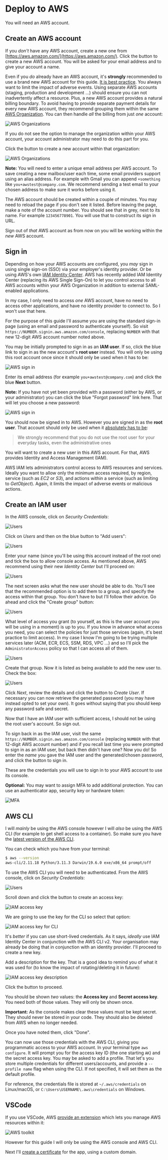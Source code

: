 # Deploy to AWS

You will need an AWS account.

## Create an AWS account

If you _don't_ have any AWS account, create a new one from [https://aws.amazon.com/](https://aws.amazon.com/). Click the button to create a new AWS account. You will be asked for your email address and to give your account a name.

Even if you _do_ already have an AWS account, it's **strongly** recommended to use a brand new AWS account for this guide. [It is best practice](https://docs.aws.amazon.com/whitepapers/latest/organizing-your-aws-environment/benefits-of-using-multiple-aws-accounts.html). You always want to limit the impact of adverse events. Using separate AWS accounts (staging, production and development ...) should ensure you can not inadvertently affect a resource. Plus, a new AWS account provides a natural billing boundary. To avoid having to provide separate payment details for every new AWS account, they recommend grouping them within the same [AWS Organization](https://aws.amazon.com/organizations/). You can then handle _all_ the billing from just _one_ account:

![AWS Organizations](img/aws_organizations_1.jpeg)

If you do not see the option to manage the organization within your AWS account, your account administrator may need to do this part for you.

Click the button to create a new account within that organization:

![AWS Organizations](img/aws_organizations_2.jpeg)

**Note:** You will need to enter a unique email address per AWS account. To save creating a new mailbox/user each time, some email providers support using an alias address. For example with Gmail you can append `+something` like `you+awstest@company.com`. We recommend sending a test email to your chosen address to make sure it works before using it.

The AWS account should be created within a couple of minutes. You may need to reload the page if you don't see it listed. Before leaving the page, make a note of the account number. You should see that in grey, next to its name. For example `123456778901`. You will use that to construct its sign in URL.

Sign out of _that_ AWS account as from now on you will be working within the _new_ AWS account.

## Sign in

Depending on how your AWS accounts are configured, you _may_ sign in using single sign-on (SSO) via your employer's identity provider. Or be using AWS's own [IAM Identity Center](https://aws.amazon.com/iam/identity-center/). AWS has recently added IAM Identity Center (replacing its AWS Single Sign-On) to let you control access to all AWS accounts within your AWS Organization in addition to external SAML-enabled applications.

In my case, I only need to access _one_ AWS account, have no need to access other applications, and have no identity provider to connect to. So I won't use that here.

For the purpose of this guide I'll assume you are using the standard sign-in page (using an email and password to authenticate yourself). So visit `https://NUMBER.signin.aws.amazon.com/console`, replacing `NUMBER` with that new 12-digit AWS account number noted above.

You may be initially prompted to sign in as an **IAM user**. If so, click the blue link to sign in as the new account's **root user** instead. You will only be using this root account once since it should only be used when it has to be:

![AWS sign in](img/aws_sign_in_root_1.jpeg)

Enter its email address (for example `you+awstest@company.com`) and click the blue **Next** button.

**Note:** If you have not yet been provided with a password (either by AWS, or your administrator) you can click the blue "Forgot password" link here. That will let you choose a new password:

![AWS sign in](img/aws_sign_in_root_2.jpeg)

You should now be signed in to AWS. However you are signed in as the **root user**. That account should only be used when it [absolutely has to be](https://docs.aws.amazon.com/IAM/latest/UserGuide/id_root-user.html):

> We strongly recommend that you do not use the root user for your everyday tasks, even the administrative ones

You will want to create a new user in this AWS account. For that, AWS provides Identity and Access Management (IAM).

AWS IAM lets administrators control access to AWS resources and services. Ideally you want to allow only the minimum access required, by region, service (such as _EC2_ or _S3_), and actions within a service (such as limiting to _GetObject_). Again, it limits the impact of adverse events or malicious actions.

## Create an IAM user

In the AWS console, click on _Security Credentials_:

![Users](img/aws_security_credentials_for_add_user.jpeg)

Click on _Users_ and then on the blue button to "Add users":

![Users](img/aws_iam_create_user_1.jpeg)

Enter your name (since you'll be using this account instead of the root one) and tick the box to allow console access. As mentioned above, AWS recommend using their new _Identity Center_ but I'll proceed on:

![Users](img/aws_iam_create_user_2.jpeg)

The next screen asks what the new user should be able to do. You'll see that the recommended option is to add them to a group, and specify the access within that group. You don't have to but I'll follow their advice. Go ahead and click the "Create group" button:

![Users](img/aws_iam_create_user_3.jpeg)

What level of access you grant (to yourself, as this is the user account you will be using in a moment) is up to you. If you know in advance what access you need, you can select the policies for just those services (again, it's best practice to limit access). In my case I know I'm going to be trying multiple services later (ACM, ECR, ECS, SSM, RDS, VPC ...) and so I'll pick the `AdministratorAccess` policy so that I can access all of them.

![Users](img/aws_iam_create_user_4.jpeg)

Create that group. Now it is listed as being available to add the new user to. Check the box:

![Users](img/aws_iam_create_user_5.jpeg)

Click _Next_, review the details and click the button to _Create User_. If necessary you can now retrieve the generated password (you may have instead opted to set your own). It goes without saying that you should keep any password safe and secret.

Now that I have an IAM user with sufficient access, I should not be using the root user's account. So sign out.

To sign back in as the IAM user, visit the same `https://NUMBER.signin.aws.amazon.com/console` (replacing `NUMBER` with that 12-digit AWS account number) and if you recall last time you were prompted to sign in as an IAM user, but back then didn't have one? Now you do! So enter the _name_ you gave the IAM user and the generated/chosen password, and click the button to sign in.

These are the credentials you will use to sign in to your AWS account to use its console.

**Optional:** You may want to assign MFA to add additional protection. You can use an authenticator app, security key or hardware token:

![MFA](img/aws_iam_assign_mfa.jpeg)

## AWS CLI

I will _mainly_ be using the AWS console however I will _also_ be using the AWS CLI (for example to get shell access to a container). So make sure you have the [latest version of the AWS CLI](https://docs.aws.amazon.com/cli/latest/userguide/getting-started-install.html).

You can check which you have from your terminal:

```sh
$ aws --version
aws-cli/2.11.18 Python/3.11.3 Darwin/19.6.0 exe/x86_64 prompt/off
```

To use the AWS CLI you will need to be authenticated. From the AWS console, click on _Security Credentials_:

![Users](img/aws_security_credentials_for_add_user.jpeg)

Scroll down and click the button to create an access key:

![IAM access key](img/aws_iam_create_access_key.jpeg)

We are going to use the key for the CLI so select that option:

![IAM access key for CLI](img/aws_iam_select_cli.jpeg)

It's _better_ if you can use short-lived credentials. As it says, _ideally_ use IAM Identity Center in conjunction with the AWS CLI v2. Your organisation may already be doing that in conjunction with an identity provider. I'll proceed to create a new key.

Add a description for the key. That is a good idea to remind you of what it was used for (to know the impact of rotating/deleting it in future):

![IAM access key description](img/aws_iam_key_description.jpeg)

Click the button to proceed.

You should be shown _two_ values: the **Access key** and **Secret access key**. You need both of those values. They will only be shown once.

**Important:** As the console makes clear these values must be kept secret. They should never be stored in your code. They should also be deleted from AWS when no longer needed.

Once you have noted them, click "Done".

You can now use those credentials with the AWS CLI, giving you programmatic access to your AWS account. In your terminal type `aws configure`. It will prompt you for the access key ID (the one starting `AK`) and the secret access key. You may be asked to add a profile. That let's you store multiple credentials for different users/accounts, and provide a `--profile name` flag when using the CLI. If not specified, it will set them as the default profile.

For reference, the credentials file is stored at `~/.aws/credentials` on Linux/macOS, or `C:\Users\USERNAME\.aws\credentials` on Windows.

## VSCode

If you use VSCode, AWS [provide an extension](https://docs.aws.amazon.com/toolkit-for-vscode/latest/userguide/setup-toolkit.html) which lets you manage AWS resources within it:

![AWS toolkit](img/aws_toolkit_install.jpeg)

However for this guide I will only be using the AWS console and AWS CLI.

Next I'll [create a certificate](/docs/4-aws-create-certificate.md) for the app, using a custom domain.
